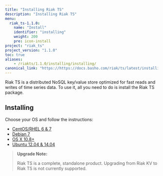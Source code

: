 ```yaml
---
title: "Installing Riak TS"
description: "Installing Riak TS"
menu:
  riak_ts-1.1.0:
    name: "Install"
    identifier: "installing"
    weight: 200
    pre: icon-install
project: "riak_ts"
project_version: "1.1.0"
toc: true
aliases:
    - /riakts/1.1.0/installing/installing/
canonical_link: "https://https://docs.basho.com/riak/ts/latest/installing"
---
```


[concept aae]: /riak/kv/2.1.3/learn/concepts/active-anti-entropy
[Centos]: rhel-centos/
[Debian]: debian-ubuntu/
[OSX]: mac-osx/
[Ubuntu]: debian-ubuntu/


Riak TS is a distributed NoSQL key/value store optimized for fast reads and writes of time series data. To use it, all you need to do is install the Riak TS package.
 

## Installing

Choose your OS and follow the instructions:

* [CentOS/RHEL 6 & 7][Centos]
* [Debian 7][Debian]
* [OS X 10.8+][OSX]
* [Ubuntu 12.04 & 14.04][Ubuntu]


>**Upgrade Note:** 
>
>Riak TS is a complete, standalone product. Upgrading from Riak KV to Riak TS is not currently supported.
